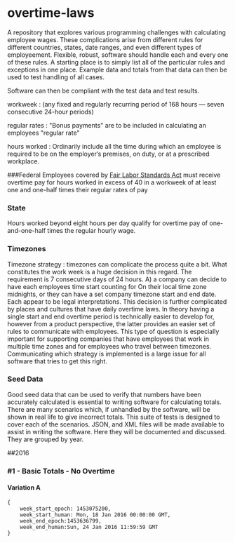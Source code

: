 # overtime-laws
A repository that explores various programming challenges with calculating employee wages. These complications arise from different rules for different countries, states, date ranges, and even different types of employeement. Flexible, robust, software should handle each and every one of these rules. A starting place is to simply list all of the particular rules and exceptions in one place. Example data and totals from that data can then be used to test handling of all cases.

Software can then be compliant with the test data and test results.


workweek :  (any fixed and regularly recurring period of 168 hours — seven consecutive 24-hour periods) 

regular rates :  "Bonus payments" are to be included in calculating an employees "regular rate"

hours worked : Ordinarily include all the time during which an employee is required to be on the employer’s premises, on duty, or at a prescribed workplace.

###Federal
Employees covered by [Fair Labor	Standards Act](http://www.dol.gov/whd/flsa/) must receive overtime pay for hours worked in excess of 40 in a workweek of at least one and one-half times their regular rates of	pay

### State
Hours worked beyond eight hours per day qualify for overtime pay of one-and-one-half times the regular hourly wage.
 
### Timezones
Timezone strategy : timezones can complicate the process quite a bit. What constitutes the work week is a huge decision in this regard. The requirement is 7 consecutive days of 24 hours. A) a company can decide to have each employees time start counting for On their local time zone midnights, or they can have a set company timezone start and end date. Each appear to be legal interpretations. This decision is further complicated by places and cultures that have daily overtime laws. In theory having a single start and end overtime period is technically easier to develop for, however from a product perspective, the latter provides an easier set of rules to communicate with employees. This type of question is especially important for supporting companies that have employees that work in multiple time zones and for employees who travel between timezones. Communicating which strategy is implemented is a large issue for all software that tries to get this right.

### Seed Data
Good seed data that can be used to verify that numbers have been accurately calculated is essential to writing software for calculating totals. There are many scenarios which, if unhandled by the software, will be shown in real life to give incorrect totals. This suite of tests is designed to cover each of the scenarios. JSON, and XML files will be made available to assist in writing the software. Here they will be documented and discussed. They are grouped by year.

##2016

### #1 - Basic Totals - No Overtime

#### Variation A
    {
        week_start_epoch: 1453075200,
        week_start_human: Mon, 18 Jan 2016 00:00:00 GMT,
        week_end_epoch:1453636799,
        week_end_human:Sun, 24 Jan 2016 11:59:59 GMT
    }













